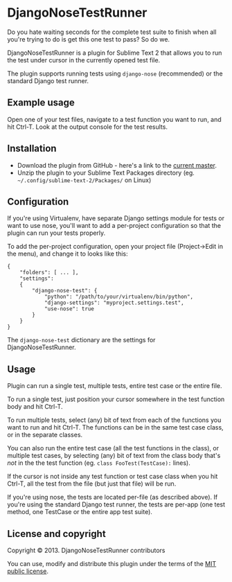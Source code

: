 # DjangoNoseTestRunner

Do you hate waiting seconds for the complete test suite to finish when all
you're trying to do is get this one test to pass? So do we.

DjangoNoseTestRunner is a plugin for Sublime Text 2 that allows you to run
the test under cursor in the currently opened test file.

The plugin supports running tests using `django-nose` (recommended) or
the standard Django test runner.

## Example usage

Open one of your test files, navigate to a test function you want to run,
and hit Ctrl-T. Look at the output console for the test results.

## Installation

* Download the plugin from GitHub - here's a link to the
  [current master](https://github.com/dobarkod/DjangoNoseTestRunner/archive/master.zip).
* Unzip the plugin to your Sublime Text Packages directory
  (eg. `~/.config/sublime-text-2/Packages/` on Linux)

## Configuration

If you're using Virtualenv, have separate Django settings module for tests or
want to use nose, you'll want to add a per-project configuration so that the
plugin can run your tests properly.

To add the per-project configuration, open your project file (Project->Edit
in the menu), and change it to looks like this:

    {
        "folders": [ ... ],
        "settings":
        {
            "django-nose-test": {
                "python": "/path/to/your/virtualenv/bin/python",
                "django-settings": "myproject.settings.test",
                "use-nose": true
            }
        }
    }

The `django-nose-test` dictionary are the settings for DjangoNoseTestRunner.

## Usage

Plugin can run a single test, multiple tests, entire test case or the entire
file.

To run a single test, just position your cursor somewhere in the test function
body and hit Ctrl-T.

To run multiple tests, select (any) bit of text from each of the functions
you want to run and hit Ctrl-T. The functions can be in the same test
case class, or in the separate classes.

You can also run the entire test case (all the test functions in the class),
or multiple test cases, by selecting (any) bit of text from the class body
that's *not* in the the test function (eg. `class FooTest(TestCase):` lines).

If the cursor is not inside any test function or test case class when you hit
Ctrl-T, all the test from the file (but just that file) will be run.

If you're using nose, the tests are located per-file (as described above). If
you're using the standard Django test runner, the tests are per-app (one
test method, one TestCase or the entire app test suite).

## License and copyright

Copyright &copy; 2013. DjangoNoseTestRunner contributors

You can use, modify and distribute this plugin under the terms of the
[MIT public license](http://opensource.org/licenses/MIT).
